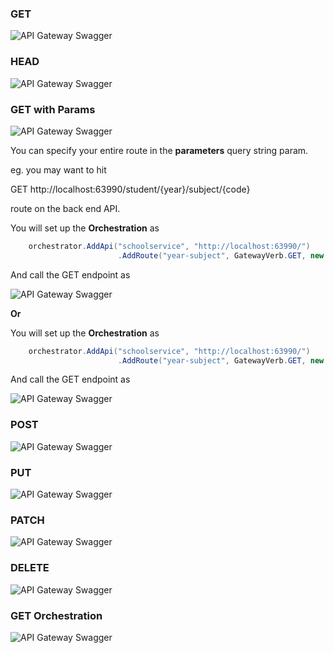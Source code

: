 ### GET

![API Gateway Swagger](/Docs/ApiGatewayCall.PNG)

### HEAD

![API Gateway Swagger](/Docs/HEAD.PNG)

### GET with Params

![API Gateway Swagger](/Docs/GETWithParams.PNG)

You can specify your entire route in the **parameters** query string param.

eg. you may want to hit

GET http://localhost:63990/student/{year}/subject/{code} 

route on the back end API.

You will set up the **Orchestration** as

```C#
    orchestrator.AddApi("schoolservice", "http://localhost:63990/")
                        .AddRoute("year-subject", GatewayVerb.GET, new RouteInfo { Path = "student/" });
```

And call the GET endpoint as

![API Gateway Swagger](/Docs/GETWithParams1.PNG)

**Or** 

You will set up the **Orchestration** as

```C#
    orchestrator.AddApi("schoolservice", "http://localhost:63990/")
                        .AddRoute("year-subject", GatewayVerb.GET, new RouteInfo { Path = "student/{year}/subject/{code}", WithParams = true })
```

And call the GET endpoint as

![API Gateway Swagger](/Docs/GETWithParams2.PNG)

### POST

![API Gateway Swagger](/Docs/POST.PNG)

### PUT

![API Gateway Swagger](/Docs/Update.PNG)

### PATCH

![API Gateway Swagger](/Docs/Patch.PNG)

### DELETE

![API Gateway Swagger](/Docs/Delete.PNG)

### GET Orchestration

![API Gateway Swagger](/Docs/Orchestration.PNG)